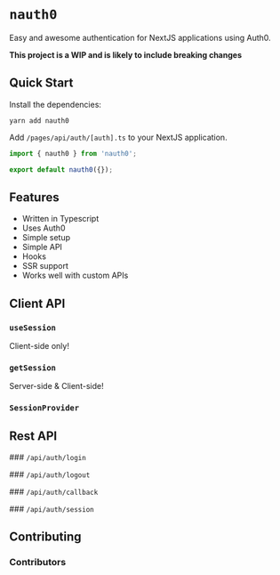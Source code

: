 # `nauth0`

Easy and awesome authentication for NextJS applications using Auth0.

**This project is a WIP and is likely to include breaking changes**

## Quick Start

Install the dependencies:

```
yarn add nauth0
```

Add `/pages/api/auth/[auth].ts` to your NextJS application.

```ts
import { nauth0 } from 'nauth0';

export default nauth0({});
```

## Features

- Written in Typescript
- Uses Auth0
- Simple setup
- Simple API
- Hooks
- SSR support
- Works well with custom APIs

## Client API

### `useSession`

Client-side only!

### `getSession`

Server-side & Client-side!

### `SessionProvider`

## Rest API

### `/api/auth/login`

### `/api/auth/logout`

### `/api/auth/callback`

### `/api/auth/session`

## Contributing

### Contributors
